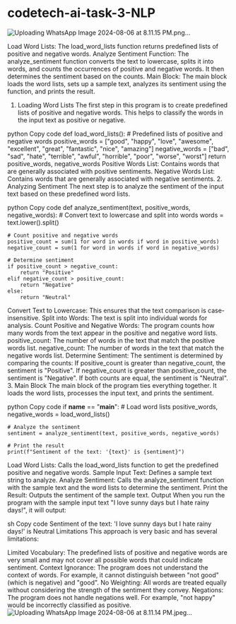 # codetech-ai-task-3-NLP

![Uploading WhatsApp Image 2024-08-06 at 8.11.15 PM.png…]()


Load Word Lists: The load_word_lists function returns predefined lists of positive and negative words.
Analyze Sentiment Function: The analyze_sentiment function converts the text to lowercase, splits it into words, and counts the occurrences of positive and negative words. It then determines the sentiment based on the counts.
Main Block: The main block loads the word lists, sets up a sample text, analyzes its sentiment using the function, and prints the result.


1. Loading Word Lists
The first step in this program is to create predefined lists of positive and negative words. This helps to classify the words in the input text as positive or negative.

python
Copy code
def load_word_lists():
    # Predefined lists of positive and negative words
    positive_words = ["good", "happy", "love", "awesome", "excellent", "great", "fantastic", "nice", "amazing"]
    negative_words = ["bad", "sad", "hate", "terrible", "awful", "horrible", "poor", "worse", "worst"]
    return positive_words, negative_words
Positive Words List: Contains words that are generally associated with positive sentiments.
Negative Words List: Contains words that are generally associated with negative sentiments.
2. Analyzing Sentiment
The next step is to analyze the sentiment of the input text based on these predefined word lists.

python
Copy code
def analyze_sentiment(text, positive_words, negative_words):
    # Convert text to lowercase and split into words
    words = text.lower().split()
    
    # Count positive and negative words
    positive_count = sum(1 for word in words if word in positive_words)
    negative_count = sum(1 for word in words if word in negative_words)
    
    # Determine sentiment
    if positive_count > negative_count:
        return "Positive"
    elif negative_count > positive_count:
        return "Negative"
    else:
        return "Neutral"
Convert Text to Lowercase: This ensures that the text comparison is case-insensitive.
Split into Words: The text is split into individual words for analysis.
Count Positive and Negative Words: The program counts how many words from the text appear in the positive and negative word lists.
positive_count: The number of words in the text that match the positive words list.
negative_count: The number of words in the text that match the negative words list.
Determine Sentiment: The sentiment is determined by comparing the counts:
If positive_count is greater than negative_count, the sentiment is "Positive".
If negative_count is greater than positive_count, the sentiment is "Negative".
If both counts are equal, the sentiment is "Neutral".
3. Main Block
The main block of the program ties everything together. It loads the word lists, processes the input text, and prints the sentiment.

python
Copy code
if __name__ == "__main__":
    # Load word lists
    positive_words, negative_words = load_word_lists()
    
    
    # Analyze the sentiment
    sentiment = analyze_sentiment(text, positive_words, negative_words)
    
    # Print the result
    print(f"Sentiment of the text: '{text}' is {sentiment}")
Load Word Lists: Calls the load_word_lists function to get the predefined positive and negative words.
Sample Input Text: Defines a sample text string to analyze.
Analyze Sentiment: Calls the analyze_sentiment function with the sample text and the word lists to determine the sentiment.
Print the Result: Outputs the sentiment of the sample text.
Output
When you run the program with the sample input text "I love sunny days but I hate rainy days!", it will output:

sh
Copy code
Sentiment of the text: 'I love sunny days but I hate rainy days!' is Neutral
Limitations
This approach is very basic and has several limitations:

Limited Vocabulary: The predefined lists of positive and negative words are very small and may not cover all possible words that could indicate sentiment.
Context Ignorance: The program does not understand the context of words. For example, it cannot distinguish between "not good" (which is negative) and "good".
No Weighting: All words are treated equally without considering the strength of the sentiment they convey.
Negations: The program does not handle negations well. For example, "not happy" would be incorrectly classified as positive.
![Uploading WhatsApp Image 2024-08-06 at 8.11.14 PM.jpeg…]()

